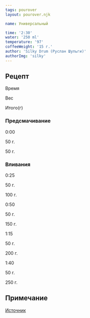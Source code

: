 ```yaml
---
tags: pourover
layout: pourover.njk

name: Универсальный

time: '2:30'
water: '250 ml'
temperature: '97'
coffeeWeight: '15 г.'
author: 'Silky Drum (Руслан Шульги)'
authorImg: 'silky'
---
```


## Рецепт


<div class="time-line">

Время

Вес

Итого(г)

</div>

### Предсмачивание

<div class="time-line">

0:00

50 г.

50 г.

</div>


### Вливания

<div class="time-line">

0:25

50 г.

100 г.

</div>

<div class="time-line">

0:50

50 г.

150 г.

</div>

<div class="time-line">

1:15

50 г.

200 г.

</div>

<div class="time-line">

1:40

50 г.

250 г.

</div>


<div class="info-warm">

## Примечание

[Источник](https://www.silkydrum.ru/recipes)
</div>


